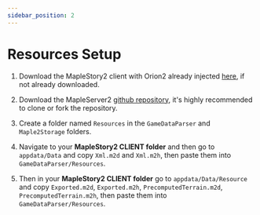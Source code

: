 ```yaml
---
sidebar_position: 2
---
```


# Resources Setup

1. Download the MapleStory2 client with Orion2 already injected [here](https://drive.google.com/file/d/1NxSNP7AB-BgPlYavXPAuTi1ay2TR0uwV/view), if not already downloaded.

2. Download the MapleServer2 [github repository](https://github.com/AlanMorel/MapleServer2), it's highly recommended to clone or fork the repository.

3. Create a folder named `Resources` in the `GameDataParser` and `Maple2Storage` folders.

4. Navigate to your **MapleStory2 CLIENT folder** and then go to `appdata/Data` and copy `Xml.m2d` and `Xml.m2h`, then paste them into `GameDataParser/Resources`.

5. Then in your **MapleStory2 CLIENT folder** go to `appdata/Data/Resource` and copy `Exported.m2d`, `Exported.m2h`, `PrecomputedTerrain.m2d`, `PrecomputedTerrain.m2h`, then paste them into `GameDataParser/Resources`.
